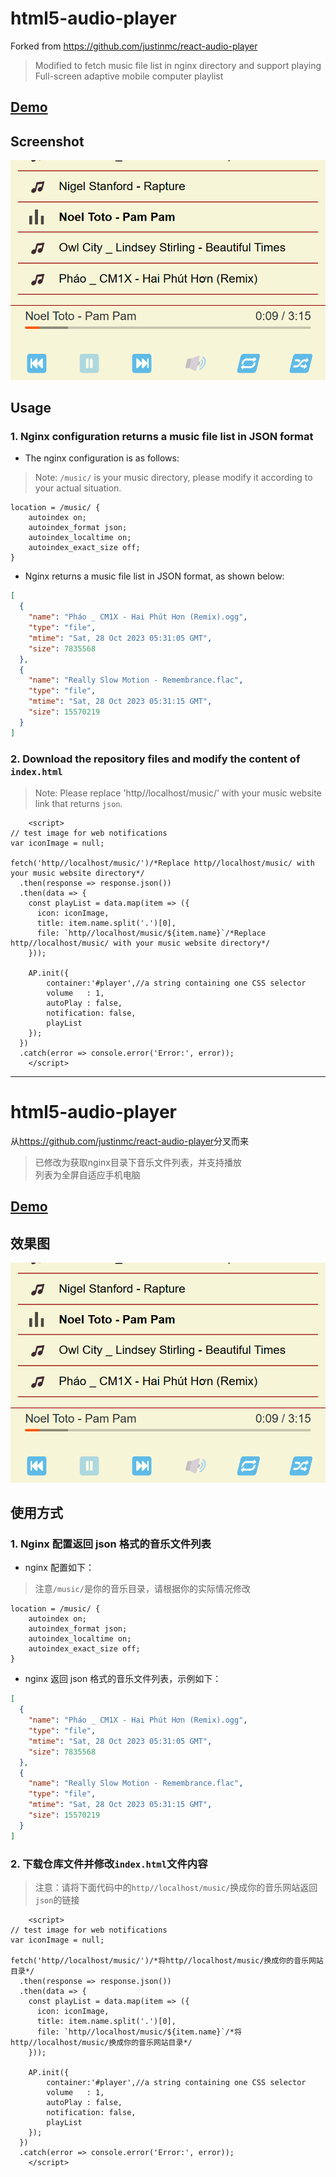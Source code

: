 # html5-audio-player

Forked from <https://github.com/justinmc/react-audio-player>

> Modified to fetch music file list in nginx directory and support playing<br />Full-screen adaptive mobile computer playlist

## [Demo](https://sogadm.github.io/html5-audio-player/)

## Screenshot

![music_](./music_.png)

## Usage

### 1. Nginx configuration returns a music file list in JSON format

- The nginx configuration is as follows:

> Note: `/music/` is your music directory, please modify it according to your actual situation.

```
location = /music/ {
    autoindex on;
    autoindex_format json;
    autoindex_localtime on;
    autoindex_exact_size off;
}
```

- Nginx returns a music file list in JSON format, as shown below:

```json
[
  {
    "name": "Pháo _ CM1X - Hai Phút Hơn (Remix).ogg",
    "type": "file",
    "mtime": "Sat, 28 Oct 2023 05:31:05 GMT",
    "size": 7835568
  },
  {
    "name": "Really Slow Motion - Remembrance.flac",
    "type": "file",
    "mtime": "Sat, 28 Oct 2023 05:31:15 GMT",
    "size": 15570219
  }
]
```

### 2. Download the repository files and modify the content of `index.html`

> Note: Please replace 'http//localhost/music/' with your music website link that returns `json`.

```
    <script>
// test image for web notifications
var iconImage = null;

fetch('http//localhost/music/')/*Replace http//localhost/music/ with your music website directory*/
  .then(response => response.json())
  .then(data => {
    const playList = data.map(item => ({
      icon: iconImage,
      title: item.name.split('.')[0],
      file: `http//localhost/music/${item.name}`/*Replace http//localhost/music/ with your music website directory*/
    }));

    AP.init({
        container:'#player',//a string containing one CSS selector
        volume   : 1,
        autoPlay : false,
        notification: false,
        playList
    });
  })
  .catch(error => console.error('Error:', error));
    </script>
```

---

# html5-audio-player

从<https://github.com/justinmc/react-audio-player>分叉而来

> 已修改为获取nginx目录下音乐文件列表，并支持播放<br />列表为全屏自适应手机电脑

## [Demo](https://sogadm.github.io/html5-audio-player/)

## 效果图

![music_](./music_.png)

## 使用方式

### 1. Nginx 配置返回 json 格式的音乐文件列表

- nginx 配置如下：

> 注意`/music/`是你的音乐目录，请根据你的实际情况修改

```
location = /music/ {
    autoindex on;
    autoindex_format json;
    autoindex_localtime on;
    autoindex_exact_size off;
}
```

- nginx 返回 json 格式的音乐文件列表，示例如下：

```json
[
  {
    "name": "Pháo _ CM1X - Hai Phút Hơn (Remix).ogg",
    "type": "file",
    "mtime": "Sat, 28 Oct 2023 05:31:05 GMT",
    "size": 7835568
  },
  {
    "name": "Really Slow Motion - Remembrance.flac",
    "type": "file",
    "mtime": "Sat, 28 Oct 2023 05:31:15 GMT",
    "size": 15570219
  }
]
```

### 2. 下载仓库文件并修改`index.html`文件内容

> 注意：请将下面代码中的`http//localhost/music/`换成你的音乐网站返回`json`的链接

```
    <script>
// test image for web notifications
var iconImage = null;

fetch('http//localhost/music/')/*将http//localhost/music/换成你的音乐网站目录*/
  .then(response => response.json())
  .then(data => {
    const playList = data.map(item => ({
      icon: iconImage,
      title: item.name.split('.')[0],
      file: `http//localhost/music/${item.name}`/*将http//localhost/music/换成你的音乐网站目录*/
    }));

    AP.init({
        container:'#player',//a string containing one CSS selector
        volume   : 1,
        autoPlay : false,
        notification: false,
        playList
    });
  })
  .catch(error => console.error('Error:', error));
    </script>
```
